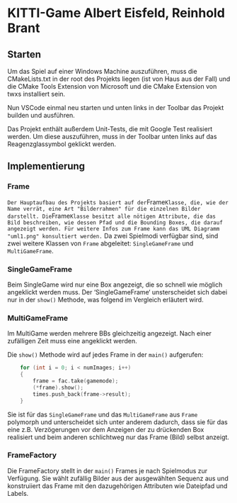 # KITTI-Game Albert Eisfeld, Reinhold Brant

## Starten

Um das Spiel auf einer Windows Machine auszuführen, muss die CMakeLists.txt in der root des Projekts liegen 
(ist von Haus aus der Fall) und die CMake Tools Extension von Microsoft und die CMake Extension von twxs installiert sein.

Nun VSCode einmal neu starten und unten links in der Toolbar das Projekt builden und ausführen.

Das Projekt enthält außerdem Unit-Tests, die mit Google Test realisiert werden. Um diese auszuführen, muss in der Toolbar unten links auf das Reagenzglassymbol geklickt werden.

## Implementierung

### Frame
`
Der Hauptaufbau des Projekts basiert auf der `Frame` Klasse, die, wie der Name verrät, eine Art "Bilderrahmen" für die
einzelnen Bilder darstellt. Die `Frame` Klasse besitzt alle nötigen Attribute, die das Bild beschreiben, wie dessen Pfad
und die Bounding Boxes, die darauf angezeigt werden. Für weitere Infos zum Frame kann das UML Diagramm "uml1.png" konsultiert werden.
`
Da zwei Spielmodi verfügbar sind, sind zwei weitere Klassen von `Frame` abgeleitet: `SingleGameFrame` und `MultiGameFrame`.

### SingleGameFrame

Beim SingleGame wird nur eine Box angezeigt, die so schnell wie möglich angeklickt werden muss. 
Der ‘SingleGameFrame‘ unsterscheidet sich dabei nur in der `show()` Methode, was folgend im Vergleich erläutert wird.

### MultiGameFrame

Im MultiGame werden mehrere BBs gleichzeitig angezeigt. Nach einer zufälligen Zeit muss eine angeklickt werden.

Die `show()` Methode wird auf jedes Frame in der `main()` aufgerufen:
```cpp
    for (int i = 0; i < numImages; i++)
    {
        frame = fac.take(gamemode);
        (*frame).show();
        times.push_back(frame->result);
    }
```
Sie ist für das `SingleGameFrame` und das `MultiGameFrame` aus `Frame` polymorph und unterscheidet sich unter anderem dadurch, dass sie für das eine z.B. Verzögerungen vor dem Anzeigen der zu drückenden Box realisiert und beim anderen schlichtweg nur das Frame (Bild) selbst anzeigt.

### FrameFactory

Die FrameFactory stellt in der `main()` Frames je nach Spielmodus zur Verfügung. Sie wählt zufällig Bilder aus der ausgewählten Sequenz aus und konstruiiert das Frame mit den dazugehörigen Attributen wie Dateipfad und Labels.
